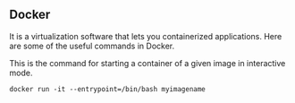 ## Docker

It is a virtualization software that lets you containerized applications.
Here are some of the useful commands in Docker.

This is the command for starting a container of a given image in interactive mode.

```
docker run -it --entrypoint=/bin/bash myimagename
```



